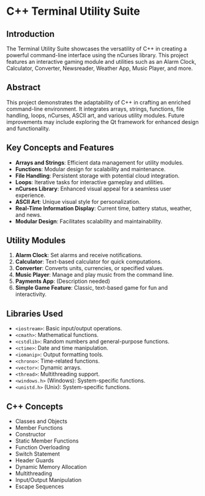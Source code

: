# C++ Terminal Utility Suite

## Introduction
The Terminal Utility Suite showcases the versatility of C++ in creating a powerful command-line interface using the nCurses library. This project features an interactive gaming module and utilities such as an Alarm Clock, Calculator, Converter, Newsreader, Weather App, Music Player, and more.

## Abstract
This project demonstrates the adaptability of C++ in crafting an enriched command-line environment. It integrates arrays, strings, functions, file handling, loops, nCurses, ASCII art, and various utility modules. Future improvements may include exploring the Qt framework for enhanced design and functionality.

## Key Concepts and Features
- **Arrays and Strings**: Efficient data management for utility modules.
- **Functions**: Modular design for scalability and maintenance.
- **File Handling**: Persistent storage with potential cloud integration.
- **Loops**: Iterative tasks for interactive gameplay and utilities.
- **nCurses Library**: Enhanced visual appeal for a seamless user experience.
- **ASCII Art**: Unique visual style for personalization.
- **Real-Time Information Display**: Current time, battery status, weather, and news.
- **Modular Design**: Facilitates scalability and maintainability.

## Utility Modules
1. **Alarm Clock**: Set alarms and receive notifications.
2. **Calculator**: Text-based calculator for quick computations.
3. **Converter**: Converts units, currencies, or specified values.
4. **Music Player**: Manage and play music from the command line.
5. **Payments App**: (Description needed)
6. **Simple Game Feature**: Classic, text-based game for fun and interactivity.

## Libraries Used
- `<iostream>`: Basic input/output operations.
- `<cmath>`: Mathematical functions.
- `<cstdlib>`: Random numbers and general-purpose functions.
- `<ctime>`: Date and time manipulation.
- `<iomanip>`: Output formatting tools.
- `<chrono>`: Time-related functions.
- `<vector>`: Dynamic arrays.
- `<thread>`: Multithreading support.
- `<windows.h>` (Windows): System-specific functions.
- `<unistd.h>` (Unix): System-specific functions.

## C++ Concepts
- Classes and Objects
- Member Functions
- Constructor
- Static Member Functions
- Function Overloading
- Switch Statement
- Header Guards
- Dynamic Memory Allocation
- Multithreading
- Input/Output Manipulation
- Escape Sequences


